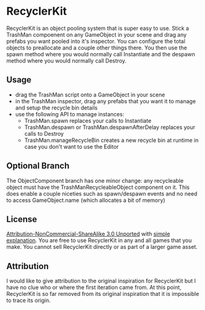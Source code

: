 RecyclerKit
===========

RecyclerKit is an object pooling system that is super easy to use. Stick a TrashMan compoenent on any GameObject in your scene and drag any prefabs you want pooled into it's inspector. You can configure the total objects to preallocate and a couple other things there. You then use the spawn method where you would normally call Instantiate and the despawn method where you would normally call Destroy.


Usage
----
- drag the TrashMan script onto a GameObject in your scene
- in the TrashMan inspector, drag any prefabs that you want it to manage and setup the recycle bin details
- use the following API to manage instances:
	* TrashMan.spawn replaces your calls to Instantiate
	* TrashMan.despawn or TrashMan.despawnAfterDelay replaces your calls to Destroy
	* TrashMan.manageRecycleBin creates a new recycle bin at runtime in case you don't want to use the Editor


Optional Branch
----

The ObjectComponent branch has one minor change: any recycleable object must have the TrashManRecycleableObject component on it. This does enable a couple niceties such as spawn/despawn events and no need to access GameObject.name (which allocates a bit of memory)


License
-----
[Attribution-NonCommercial-ShareAlike 3.0 Unported](http://creativecommons.org/licenses/by-nc-sa/3.0/legalcode) with [simple explanation](http://creativecommons.org/licenses/by-nc-sa/3.0/deed.en_US). You are free to use RecyclerKit in any and all games that you make. You cannot sell RecyclerKit directly or as part of a larger game asset.



Attribution
-----

I would like to give attribution to the original inspiration for RecyclerKit but I have no clue who or where the first iteration came from. At this point, RecyclerKit is so far removed from its original inspiration that it is impossible to trace its origin.
